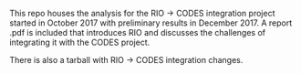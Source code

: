 This repo houses the analysis for the RIO -> CODES integration project started in October 2017 with preliminary results in December 2017. A report .pdf is included that introduces RIO and discusses the challenges of integrating it with the CODES project.

There is also a tarball with RIO -> CODES integration changes.
